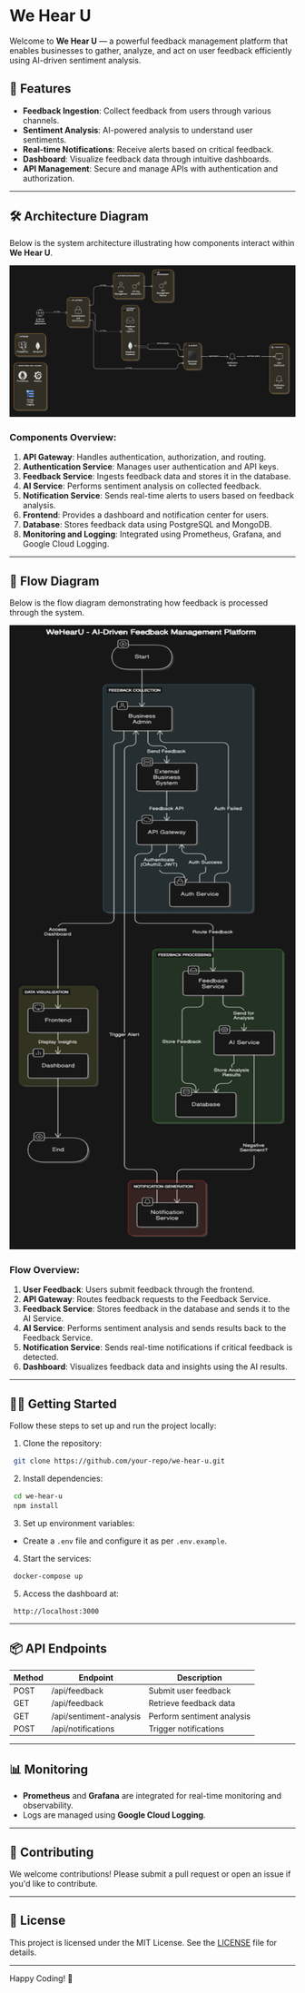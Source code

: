 # We Hear U

Welcome to **We Hear U** — a powerful feedback management platform that enables businesses to gather, analyze, and act on user feedback efficiently using AI-driven sentiment analysis.

## 🚀 Features
- **Feedback Ingestion**: Collect feedback from users through various channels.
- **Sentiment Analysis**: AI-powered analysis to understand user sentiments.
- **Real-time Notifications**: Receive alerts based on critical feedback.
- **Dashboard**: Visualize feedback data through intuitive dashboards.
- **API Management**: Secure and manage APIs with authentication and authorization.

---

## 🛠️ Architecture Diagram
Below is the system architecture illustrating how components interact within **We Hear U**.

![Architecture Diagram](ArchitectureDiagram.png)

### Components Overview:
1. **API Gateway**: Handles authentication, authorization, and routing.
2. **Authentication Service**: Manages user authentication and API keys.
3. **Feedback Service**: Ingests feedback data and stores it in the database.
4. **AI Service**: Performs sentiment analysis on collected feedback.
5. **Notification Service**: Sends real-time alerts to users based on feedback analysis.
6. **Frontend**: Provides a dashboard and notification center for users.
7. **Database**: Stores feedback data using PostgreSQL and MongoDB.
8. **Monitoring and Logging**: Integrated using Prometheus, Grafana, and Google Cloud Logging.

---

## 📐 Flow Diagram

Below is the flow diagram demonstrating how feedback is processed through the system.

<p align="center">
  <img src="FlowDiagram.png" alt="Flow Diagram" width="2800" height="1100">
</p>

### Flow Overview:
1. **User Feedback**: Users submit feedback through the frontend.
2. **API Gateway**: Routes feedback requests to the Feedback Service.
3. **Feedback Service**: Stores feedback in the database and sends it to the AI Service.
4. **AI Service**: Performs sentiment analysis and sends results back to the Feedback Service.
5. **Notification Service**: Sends real-time notifications if critical feedback is detected.
6. **Dashboard**: Visualizes feedback data and insights using the AI results.

---

## 🧑‍💻 Getting Started
Follow these steps to set up and run the project locally:

1. Clone the repository:
```bash
 git clone https://github.com/your-repo/we-hear-u.git
```

2. Install dependencies:
```bash
 cd we-hear-u
 npm install
```

3. Set up environment variables:
- Create a `.env` file and configure it as per `.env.example`.

4. Start the services:
```bash
 docker-compose up
```

5. Access the dashboard at:
```
 http://localhost:3000
```

---

## 📦 API Endpoints
| Method | Endpoint                | Description                 |
|---------|-------------------------|------------------------------|
| POST    | /api/feedback           | Submit user feedback         |
| GET     | /api/feedback           | Retrieve feedback data       |
| GET     | /api/sentiment-analysis | Perform sentiment analysis   |
| POST    | /api/notifications      | Trigger notifications        |

---

## 📊 Monitoring
- **Prometheus** and **Grafana** are integrated for real-time monitoring and observability.
- Logs are managed using **Google Cloud Logging**.

---

## 🤝 Contributing
We welcome contributions! Please submit a pull request or open an issue if you'd like to contribute.

---

## 📝 License
This project is licensed under the MIT License. See the [LICENSE](LICENSE) file for details.

---

Happy Coding! 🎉
